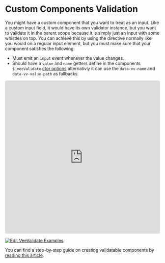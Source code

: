 # Custom Components Validation

You might have a custom component that you want to treat as an input. Like a custom input field, it would have its own validator instance, but you want to validate it in the parent scope because it is simply just an input with some whistles on top. You can achieve this by using the directive normally like you would on a regular input element, but you must make sure that your component satisfies the following:

- Must emit an `input` event whenever the value changes.
- Should have a `value` and `name` getters define in the components `$_veeValidate` [ctor options](/advanced/ctor.md) alternativly it can use the `data-vv-name` and `data-vv-value-path` as fallbacks.

<iframe src="https://codesandbox.io/embed/y3504yr0l1?initialpath=%2Fcustom&module=%2Fsrc%2Fcomponents%2FCustom.vue&view=preview" style="width:100%; height:500px; border:0; border-radius: 4px; overflow:hidden;" sandbox="allow-modals allow-forms allow-popups allow-scripts allow-same-origin"></iframe>

[![Edit VeeValidate Examples](https://codesandbox.io/static/img/play-codesandbox.svg)](https://codesandbox.io/s/y3504yr0l1?initialpath=%2Fcustom&module=%2Fsrc%2Fcomponents%2FCustom.vue)

You can find a step-by-step guide on creating validatable components by [reading this article](https://medium.com/@logaretm/authoring-validatable-custom-vue-input-components-1583fcc68314).
